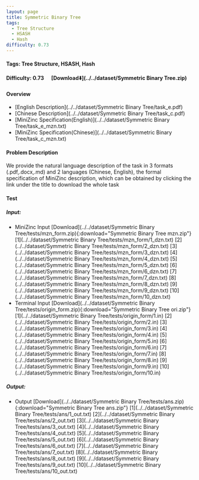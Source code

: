 ```yaml
---
layout: page
title: Symmetric Binary Tree
tags:
  - Tree Structure
  - HSASH
  - Hash
difficulty: 0.73
---
```


#### Tags: Tree Structure, HSASH, Hash
#### Difficulty: 0.73 &nbsp;&nbsp;&nbsp;&nbsp; [Download⬇️](../../dataset/Symmetric Binary Tree.zip)
#### Overview
- [English Description](../../dataset/Symmetric Binary Tree/task_e.pdf)
- [Chinese Description](../../dataset/Symmetric Binary Tree/task_c.pdf)
- [MiniZinc Specification(English)](../../dataset/Symmetric Binary Tree/task_e_mzn.txt)
- [MiniZinc Specification(Chinese)](../../dataset/Symmetric Binary Tree/task_c_mzn.txt)

#### Problem Description
We provide the natural language description of the task in 3 formats (.pdf,.docx,.md) and 2 languages (Chinese, English), the formal specification of MiniZinc description, which can be obtained by clicking the link under the title to download the whole task
#### Test
##### Input:
- MiniZinc Input [Download](../../dataset/Symmetric Binary Tree/tests/mzn_form.zip){:download="Symmetric Binary Tree mzn.zip"} [1](../../dataset/Symmetric Binary Tree/tests/mzn_form/1_dzn.txt) [2](../../dataset/Symmetric Binary Tree/tests/mzn_form/2_dzn.txt) [3](../../dataset/Symmetric Binary Tree/tests/mzn_form/3_dzn.txt) [4](../../dataset/Symmetric Binary Tree/tests/mzn_form/4_dzn.txt) [5](../../dataset/Symmetric Binary Tree/tests/mzn_form/5_dzn.txt) [6](../../dataset/Symmetric Binary Tree/tests/mzn_form/6_dzn.txt) [7](../../dataset/Symmetric Binary Tree/tests/mzn_form/7_dzn.txt) [8](../../dataset/Symmetric Binary Tree/tests/mzn_form/8_dzn.txt) [9](../../dataset/Symmetric Binary Tree/tests/mzn_form/9_dzn.txt) [10](../../dataset/Symmetric Binary Tree/tests/mzn_form/10_dzn.txt) 
- Terminal Input [Download](../../dataset/Symmetric Binary Tree/tests/origin_form.zip){:download="Symmetric Binary Tree ori.zip"} [1](../../dataset/Symmetric Binary Tree/tests/origin_form/1.in) [2](../../dataset/Symmetric Binary Tree/tests/origin_form/2.in) [3](../../dataset/Symmetric Binary Tree/tests/origin_form/3.in) [4](../../dataset/Symmetric Binary Tree/tests/origin_form/4.in) [5](../../dataset/Symmetric Binary Tree/tests/origin_form/5.in) [6](../../dataset/Symmetric Binary Tree/tests/origin_form/6.in) [7](../../dataset/Symmetric Binary Tree/tests/origin_form/7.in) [8](../../dataset/Symmetric Binary Tree/tests/origin_form/8.in) [9](../../dataset/Symmetric Binary Tree/tests/origin_form/9.in) [10](../../dataset/Symmetric Binary Tree/tests/origin_form/10.in) 

##### Output:
- Output [Download](../../dataset/Symmetric Binary Tree/tests/ans.zip){:download="Symmetric Binary Tree ans.zip"} [1](../../dataset/Symmetric Binary Tree/tests/ans/1_out.txt) [2](../../dataset/Symmetric Binary Tree/tests/ans/2_out.txt) [3](../../dataset/Symmetric Binary Tree/tests/ans/3_out.txt) [4](../../dataset/Symmetric Binary Tree/tests/ans/4_out.txt) [5](../../dataset/Symmetric Binary Tree/tests/ans/5_out.txt) [6](../../dataset/Symmetric Binary Tree/tests/ans/6_out.txt) [7](../../dataset/Symmetric Binary Tree/tests/ans/7_out.txt) [8](../../dataset/Symmetric Binary Tree/tests/ans/8_out.txt) [9](../../dataset/Symmetric Binary Tree/tests/ans/9_out.txt) [10](../../dataset/Symmetric Binary Tree/tests/ans/10_out.txt) 

